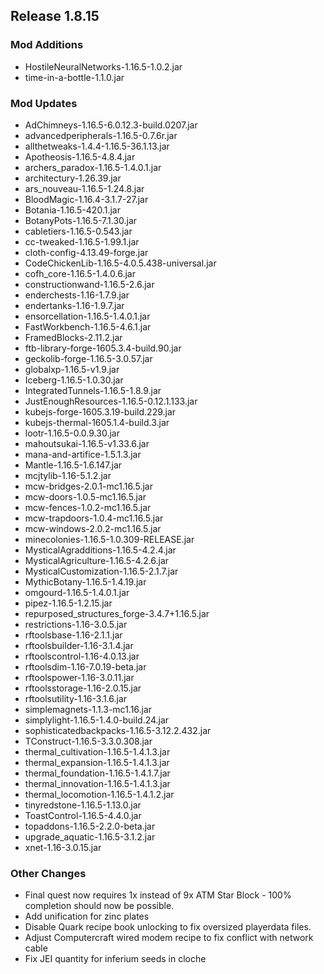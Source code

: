 ## Release 1.8.15

### Mod Additions
- HostileNeuralNetworks-1.16.5-1.0.2.jar
- time-in-a-bottle-1.1.0.jar
### Mod Updates
- AdChimneys-1.16.5-6.0.12.3-build.0207.jar
- advancedperipherals-1.16.5-0.7.6r.jar
- allthetweaks-1.4.4-1.16.5-36.1.13.jar
- Apotheosis-1.16.5-4.8.4.jar
- archers_paradox-1.16.5-1.4.0.1.jar
- architectury-1.26.39.jar
- ars_nouveau-1.16.5-1.24.8.jar
- BloodMagic-1.16.4-3.1.7-27.jar
- Botania-1.16.5-420.1.jar
- BotanyPots-1.16.5-7.1.30.jar
- cabletiers-1.16.5-0.543.jar
- cc-tweaked-1.16.5-1.99.1.jar
- cloth-config-4.13.49-forge.jar
- CodeChickenLib-1.16.5-4.0.5.438-universal.jar
- cofh_core-1.16.5-1.4.0.6.jar
- constructionwand-1.16.5-2.6.jar
- enderchests-1.16-1.7.9.jar
- endertanks-1.16-1.9.7.jar
- ensorcellation-1.16.5-1.4.0.1.jar
- FastWorkbench-1.16.5-4.6.1.jar
- FramedBlocks-2.11.2.jar
- ftb-library-forge-1605.3.4-build.90.jar
- geckolib-forge-1.16.5-3.0.57.jar
- globalxp-1.16.5-v1.9.jar
- Iceberg-1.16.5-1.0.30.jar
- IntegratedTunnels-1.16.5-1.8.9.jar
- JustEnoughResources-1.16.5-0.12.1.133.jar
- kubejs-forge-1605.3.19-build.229.jar
- kubejs-thermal-1605.1.4-build.3.jar
- lootr-1.16.5-0.0.9.30.jar
- mahoutsukai-1.16.5-v1.33.6.jar
- mana-and-artifice-1.5.1.3.jar
- Mantle-1.16.5-1.6.147.jar
- mcjtylib-1.16-5.1.2.jar
- mcw-bridges-2.0.1-mc1.16.5.jar
- mcw-doors-1.0.5-mc1.16.5.jar
- mcw-fences-1.0.2-mc1.16.5.jar
- mcw-trapdoors-1.0.4-mc1.16.5.jar
- mcw-windows-2.0.2-mc1.16.5.jar
- minecolonies-1.16.5-1.0.309-RELEASE.jar
- MysticalAgradditions-1.16.5-4.2.4.jar
- MysticalAgriculture-1.16.5-4.2.6.jar
- MysticalCustomization-1.16.5-2.1.7.jar
- MythicBotany-1.16.5-1.4.19.jar
- omgourd-1.16.5-1.4.0.1.jar
- pipez-1.16.5-1.2.15.jar
- repurposed_structures_forge-3.4.7+1.16.5.jar
- restrictions-1.16-3.0.5.jar
- rftoolsbase-1.16-2.1.1.jar
- rftoolsbuilder-1.16-3.1.4.jar
- rftoolscontrol-1.16-4.0.13.jar
- rftoolsdim-1.16-7.0.19-beta.jar
- rftoolspower-1.16-3.0.11.jar
- rftoolsstorage-1.16-2.0.15.jar
- rftoolsutility-1.16-3.1.6.jar
- simplemagnets-1.1.3-mc1.16.jar
- simplylight-1.16.5-1.4.0-build.24.jar
- sophisticatedbackpacks-1.16.5-3.12.2.432.jar
- TConstruct-1.16.5-3.3.0.308.jar
- thermal_cultivation-1.16.5-1.4.1.3.jar
- thermal_expansion-1.16.5-1.4.1.3.jar
- thermal_foundation-1.16.5-1.4.1.7.jar
- thermal_innovation-1.16.5-1.4.1.3.jar
- thermal_locomotion-1.16.5-1.4.1.2.jar
- tinyredstone-1.16.5-1.13.0.jar
- ToastControl-1.16.5-4.4.0.jar
- topaddons-1.16.5-2.2.0-beta.jar
- upgrade_aquatic-1.16.5-3.1.2.jar
- xnet-1.16-3.0.15.jar
### Other Changes
- Final quest now requires 1x instead of 9x ATM Star Block - 100% completion should now be possible.
- Add unification for zinc plates
- Disable Quark recipe book unlocking to fix oversized playerdata files.
- Adjust Computercraft wired modem recipe to fix conflict with network cable
- Fix JEI quantity for inferium seeds in cloche
